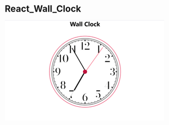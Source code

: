 # React_Wall_Clock

![React Wall Clock](https://github.com/WebworldContent/React_Wall_Clock/blob/master/sample.png?raw=true)